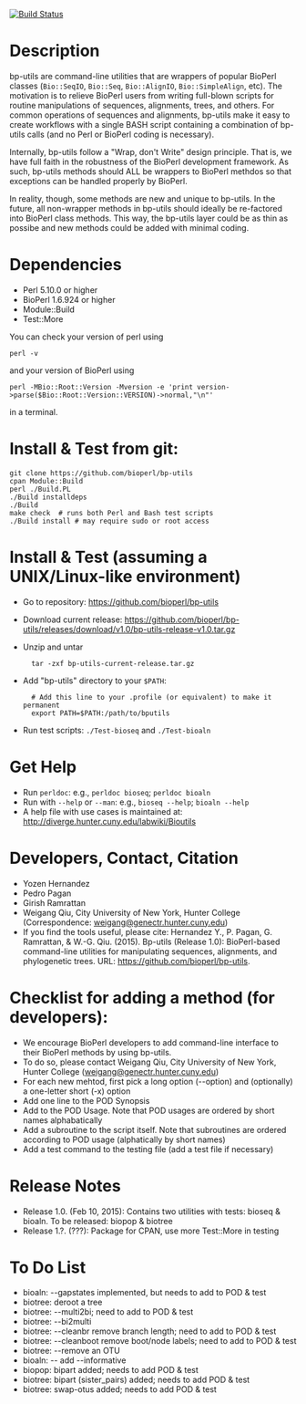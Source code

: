 [![Build Status](https://travis-ci.org/rocky/bp-utils.png)](https://travis-ci.org/rocky/bp-utils)

# Description
bp-utils are command-line utilities that are wrappers of popular BioPerl classes (`Bio::SeqIO`, `Bio::Seq`, `Bio::AlignIO`, `Bio::SimpleAlign`, etc). The motivation is to relieve BioPerl users from writing full-blown scripts for routine manipulations of sequences, alignments, trees, and others. For common operations of sequences and alignments, bp-utils make it easy to create workflows with a single BASH script containing a combination of bp-utils calls (and no Perl or BioPerl coding is necessary).

Internally, bp-utils follow a "Wrap, don't Write" design principle. That is, we have full faith in the robustness of the BioPerl development framework. As such, bp-utils methods should ALL be wrappers to BioPerl methdos so that exceptions can be handled properly by BioPerl.

In reality, though, some methods are new and unique to bp-utils. In the future, all non-wrapper methods in bp-utils should ideally be re-factored into BioPerl class methods. This way, the bp-utils layer could be as thin as possibe and new methods could be added with minimal coding.

# Dependencies
* Perl 5.10.0 or higher
* BioPerl 1.6.924 or higher
* Module::Build
* Test::More

You can check your version of perl using

```
perl -v
```

and your version of BioPerl using

```
perl -MBio::Root::Version -Mversion -e 'print version->parse($Bio::Root::Version::VERSION)->normal,"\n"'
```

in a terminal.

# Install & Test from git:

    git clone https://github.com/bioperl/bp-utils
	cpan Module::Build
	perl ./Build.PL
	./Build installdeps
	./Build
	make check  # runs both Perl and Bash test scripts
	./Build install # may require sudo or root access

# Install & Test (assuming a UNIX/Linux-like environment)
* Go to repository: https://github.com/bioperl/bp-utils
* Download current release: https://github.com/bioperl/bp-utils/releases/download/v1.0/bp-utils-release-v1.0.tar.gz
* Unzip and untar

        tar -zxf bp-utils-current-release.tar.gz

* Add "bp-utils" directory to your `$PATH`:

        # Add this line to your .profile (or equivalent) to make it permanent
        export PATH=$PATH:/path/to/bputils

* Run test scripts: `./Test-bioseq` and `./Test-bioaln`

# Get Help
* Run `perldoc`: e.g., `perldoc bioseq`; `perldoc bioaln`
* Run with `--help` or `--man`: e.g., `bioseq --help`; `bioaln --help`
* A help file with use cases is maintained at: http://diverge.hunter.cuny.edu/labwiki/Bioutils

# Developers, Contact, Citation
* Yozen Hernandez
* Pedro Pagan
* Girish Ramrattan
* Weigang Qiu, City University of New York, Hunter College (Correspondence: weigang@genectr.hunter.cuny.edu)
* If you find the tools useful, please cite: Hernandez Y., P. Pagan,  G. Ramrattan, & W.-G. Qiu. (2015). Bp-utils (Release 1.0): BioPerl-based command-line utilities for manipulating sequences, alignments, and phylogenetic trees. URL: https://github.com/bioperl/bp-utils.

# Checklist for adding a method (for developers):
* We encourage BioPerl developers to add command-line interface to their BioPerl methods by using bp-utils.
* To do so, please contact Weigang Qiu, City University of New York, Hunter College  (weigang@genectr.hunter.cuny.edu)
* For each new mehtod, first pick a long option (--option) and (optionally) a one-letter short (-x) option
* Add one line to the POD Synopsis
* Add to the POD Usage. Note that POD usages are ordered by short names alphabatically
* Add a subroutine to the script itself. Note that subroutines are ordered according to POD usage (alphatically by short names)
* Add a test command to the testing file (add a test file if necessary)

# Release Notes
* Release 1.0. (Feb 10, 2015): Contains two utilities with tests: bioseq & bioaln. To be released: biopop & biotree
* Release 1.?. (???): Package for CPAN, use more Test::More in testing

# To Do List
* bioaln: --gapstates implemented, but needs to add to POD & test
* biotree: deroot a tree
* biotree: --multi2bi; need to add to POD & test
* biotree: --bi2multi
* biotree: --cleanbr remove branch length; need to add to POD & test
* biotree: --cleanboot remove boot/node labels; need to add to POD & test
* biotree: --remove an OTU
* bioaln: -- add --informative
* biopop: bipart added; needs to add POD & test
* biotree: bipart (sister_pairs) added; needs to add POD & test
* biotree: swap-otus added; needs to add POD & test
